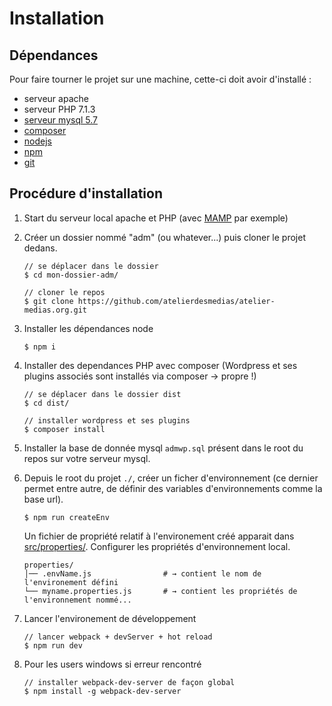 # Installation

## Dépendances

Pour faire tourner le projet sur une machine, cette-ci doit avoir d'installé :
- serveur apache
- serveur PHP 7.1.3
- [serveur mysql 5.7](https://www.mysql.com)
- [composer](https://getcomposer.org)
- [nodejs](https://nodejs.org)
- [npm](https://npmjs.com) 
- [git](https://git-scm.com)

## Procédure d'installation

1. Start du serveur local apache et PHP (avec [MAMP](https://www.mamp.info/en/downloads/) par exemple)

1. Créer un dossier nommé "adm" (ou whatever...) puis cloner le projet dedans.

     ```shell
     // se déplacer dans le dossier 
     $ cd mon-dossier-adm/ 
     
     // cloner le repos
     $ git clone https://github.com/atelierdesmedias/atelier-medias.org.git
     ```
 
1. Installer les dépendances node

    ```shell
    $ npm i
    ``` 

1. Installer des dependances PHP avec composer (Wordpress et ses plugins associés sont installés via composer -> propre !)   

    ```shell
    // se déplacer dans le dossier dist
    $ cd dist/
    
    // installer wordpress et ses plugins
    $ composer install
    ``` 

1. Installer la base de donnée mysql `admwp.sql` présent dans le root du repos sur votre serveur mysql.

1. Depuis le root du projet `./`, créer un ficher d'environnement (ce dernier permet entre autre, 
de définir des variables d'environnements comme la base url).
    
    ```shell
    $ npm run createEnv
    ```
    
    Un fichier de propriété relatif à l'environement créé apparait dans [src/properties/](../properties/). 
    Configurer les propriétés d'environnement local.
       
    ```shell
    properties/                                                                
    │── .envName.js                # → contient le nom de l'environement défini
    └── myname.properties.js       # → contient les propriétés de l'environnement nommé...   
    ```
    
1. Lancer l'environement de développement 
 
   ```shell
   // lancer webpack + devServer + hot reload
   $ npm run dev
   ```

1. Pour les users windows si erreur rencontré
    ```shell
    // installer webpack-dev-server de façon global
    $ npm install -g webpack-dev-server
    ```